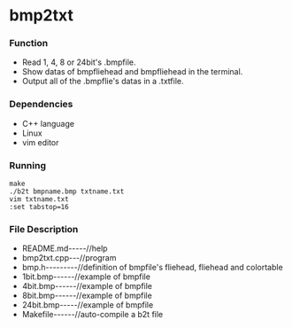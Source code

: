 bmp2txt
=====

### Function
- Read 1, 4, 8 or 24bit's .bmpfile.
- Show datas of bmpfliehead and bmpfliehead in the terminal.
- Output all of the .bmpflie's datas in a .txtfile.

### Dependencies
- C++ language
- Linux
- vim editor

### Running
```
make
./b2t bmpname.bmp txtname.txt
vim txtname.txt
:set tabstop=16
```

### File Description
- README.md-----//help
- bmp2txt.cpp---//program
- bmp.h---------//definition of bmpfile's fliehead, fliehead and colortable
- 1bit.bmp------//example of bmpfile
- 4bit.bmp------//example of bmpfile
- 8bit.bmp------//example of bmpfile
- 24bit.bmp-----//example of bmpfile
- Makefile------//auto-compile a b2t file
